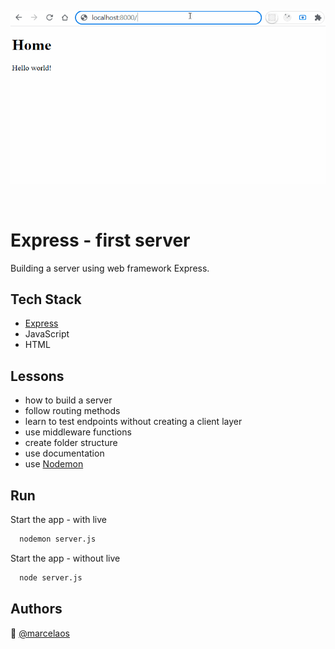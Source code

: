 

<p align="center">
<img src="./images/server-gif.gif" title="gif" alt="gif"></a>
</p>
<br>


# Express - first server

Building a server using web framework Express. 


## Tech Stack

* [Express](https://expressjs.com/)
* JavaScript
* HTML

  
## Lessons

* how to build a server
* follow routing methods
* learn to test endpoints without creating a client layer
* use middleware functions
* create folder structure
* use documentation
* use [Nodemon](https://www.npmjs.com/package/nodemon)

  
## Run 

Start the app - with live

```bash
  nodemon server.js
```

Start the app - without live

```bash
  node server.js 
```


## Authors

:woman: [@marcelaos](https://github.com/marcela-os)
